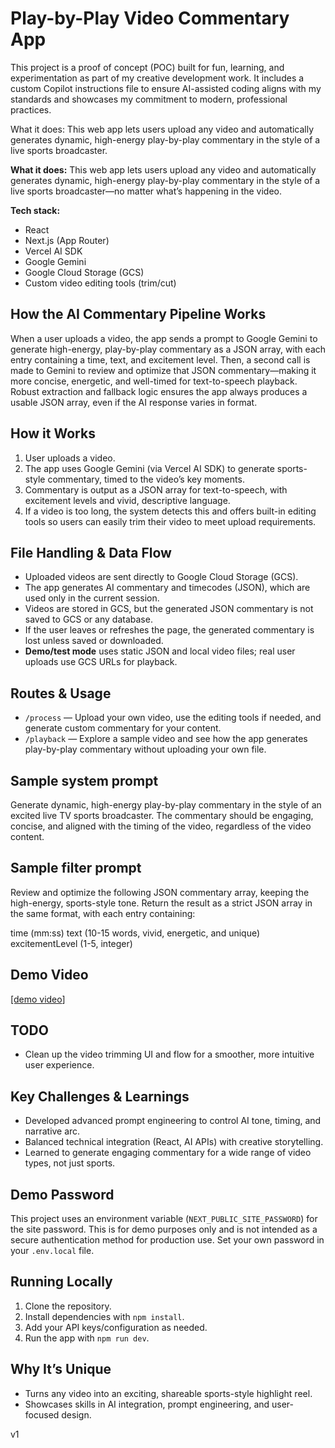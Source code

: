 # Play-by-Play Video Commentary App

This project is a proof of concept (POC) built for fun, learning, and experimentation as part of my creative development work. It includes a custom Copilot instructions file to ensure AI-assisted coding aligns with my standards and showcases my commitment to modern, professional practices.

What it does: This web app lets users upload any video and automatically generates dynamic, high-energy play-by-play commentary in the style of a live sports broadcaster.

**What it does:**
This web app lets users upload any video and automatically generates dynamic, high-energy play-by-play commentary in the style of a live sports broadcaster—no matter what’s happening in the video.

**Tech stack:**

- React
- Next.js (App Router)
- Vercel AI SDK
- Google Gemini
- Google Cloud Storage (GCS)
- Custom video editing tools (trim/cut)

## How the AI Commentary Pipeline Works

When a user uploads a video, the app sends a prompt to Google Gemini to generate high-energy, play-by-play commentary as a JSON array, with each entry containing a time, text, and excitement level. Then, a second call is made to Gemini to review and optimize that JSON commentary—making it more concise, energetic, and well-timed for text-to-speech playback. Robust extraction and fallback logic ensures the app always produces a usable JSON array, even if the AI response varies in format.

## How it Works

1. User uploads a video.
2. The app uses Google Gemini (via Vercel AI SDK) to generate sports-style commentary, timed to the video’s key moments.
3. Commentary is output as a JSON array for text-to-speech, with excitement levels and vivid, descriptive language.
4. If a video is too long, the system detects this and offers built-in editing tools so users can easily trim their video to meet upload requirements.

## File Handling & Data Flow

- Uploaded videos are sent directly to Google Cloud Storage (GCS).
- The app generates AI commentary and timecodes (JSON), which are used only in the current session.
- Videos are stored in GCS, but the generated JSON commentary is not saved to GCS or any database.
- If the user leaves or refreshes the page, the generated commentary is lost unless saved or downloaded.
- **Demo/test mode** uses static JSON and local video files; real user uploads use GCS URLs for playback.

## Routes & Usage

- `/process` — Upload your own video, use the editing tools if needed, and generate custom commentary for your content.
- `/playback` — Explore a sample video and see how the app generates play-by-play commentary without uploading your own file.

## Sample system prompt

Generate dynamic, high-energy play-by-play commentary in the style of an excited live TV sports broadcaster. The commentary should be engaging, concise, and aligned with the timing of the video, regardless of the video content.

## Sample filter prompt

Review and optimize the following JSON commentary array, keeping the high-energy, sports-style tone. Return the result as a strict JSON array in the same format, with each entry containing:

time (mm:ss)
text (10-15 words, vivid, energetic, and unique)
excitementLevel (1-5, integer)

## Demo Video

[\[demo video](https://www.loom.com/share/ecc4b2e67a3b4fb8b0e2d53d60d170e4?sid=e30613e2-5252-46d4-9afb-c238083af8c3)]

## TODO

- Clean up the video trimming UI and flow for a smoother, more intuitive user experience.

## Key Challenges & Learnings

- Developed advanced prompt engineering to control AI tone, timing, and narrative arc.
- Balanced technical integration (React, AI APIs) with creative storytelling.
- Learned to generate engaging commentary for a wide range of video types, not just sports.

## Demo Password

This project uses an environment variable (`NEXT_PUBLIC_SITE_PASSWORD`) for the site password. This is for demo purposes only and is not intended as a secure authentication method for production use. Set your own password in your `.env.local` file.

## Running Locally

1. Clone the repository.
2. Install dependencies with `npm install`.
3. Add your API keys/configuration as needed.
4. Run the app with `npm run dev`.

## Why It’s Unique

- Turns any video into an exciting, shareable sports-style highlight reel.
- Showcases skills in AI integration, prompt engineering, and user-focused design.

v1
